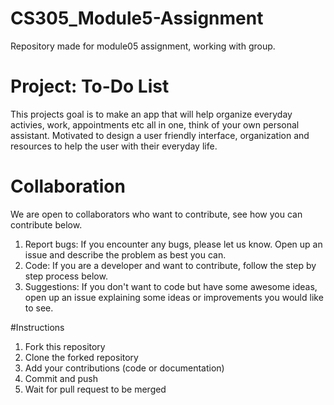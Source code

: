 # CS305_Module5-Assignment
Repository made for module05 assignment, working with group. 

# Project: To-Do List
This projects goal is to make an app that will help organize everyday activies, work, appointments etc all in one, think of your own personal assistant. Motivated to design a user friendly interface, organization and  resources to help the user with their everyday life. 

# Collaboration
We are open to collaborators who want to contribute, see how you can contribute below.
1. Report bugs: If you encounter any bugs, please let us know. Open up an issue and describe the problem as best you can.
2. Code: If you are a developer and want to contribute, follow the step by step process below. 
3. Suggestions: If you don't want to code but have some awesome ideas, open up an issue explaining some ideas or improvements you would like to see. 

#Instructions
1. Fork this repository
2. Clone the forked repository
3. Add your contributions (code or documentation)
4. Commit and push
5. Wait for pull request to be merged
